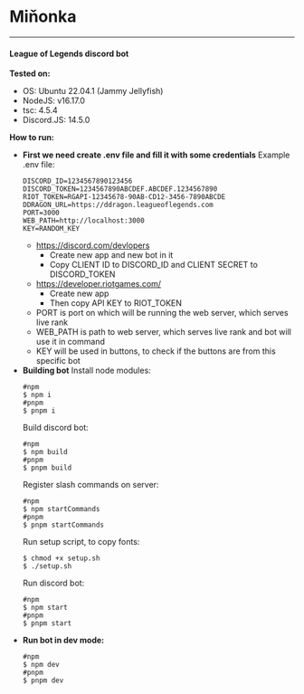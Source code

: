 # Miňonka

---

#### League of Legends discord bot

**Tested on:**

-   OS: Ubuntu 22.04.1 (Jammy Jellyfish)
-   NodeJS: v16.17.0
-   tsc: 4.5.4
-   Discord.JS: 14.5.0

**How to run:**

-   **First we need create .env file and fill it with some credentials**
    Example .env file:
    ```ENV
    DISCORD_ID=1234567890123456
    DISCORD_TOKEN=1234567890ABCDEF.ABCDEF.1234567890
    RIOT_TOKEN=RGAPI-12345678-90AB-CD12-3456-7890ABCDE
    DDRAGON_URL=https://ddragon.leagueoflegends.com
    PORT=3000
    WEB_PATH=http://localhost:3000
    KEY=RANDOM_KEY
    ```
    -   https://discord.com/devlopers
        -   Create new app and new bot in it
        -   Copy CLIENT ID to DISCORD_ID and CLIENT SECRET to DISCORD_TOKEN
    -   https://developer.riotgames.com/
        -   Create new app
        -   Then copy API KEY to RIOT_TOKEN
    -   PORT is port on which will be running the web server, which serves live rank
    -   WEB_PATH is path to web server, which serves live rank and bot will use it in command
    -   KEY will be used in buttons, to check if the buttons are from this specific bot
-   **Building bot**
    Install node modules:
    ```SHELL
    #npm
    $ npm i
    #pnpm
    $ pnpm i
    ```
    Build discord bot:
    ```SHELL
    #npm
    $ npm build
    #pnpm
    $ pnpm build
    ```
    Register slash commands on server:
    ```SHELL
    #npm
    $ npm startCommands
    #pnpm
    $ pnpm startCommands
    ```
    Run setup script, to copy fonts:
    ```SHELL
    $ chmod +x setup.sh
    $ ./setup.sh
    ```
    Run discord bot:
    ```SHELL
    #npm
    $ npm start
    #pnpm
    $ pnpm start
    ```
-   **Run bot in dev mode:**
    ```SHELL
    #npm
    $ npm dev
    #pnpm
    $ pnpm dev
    ```
